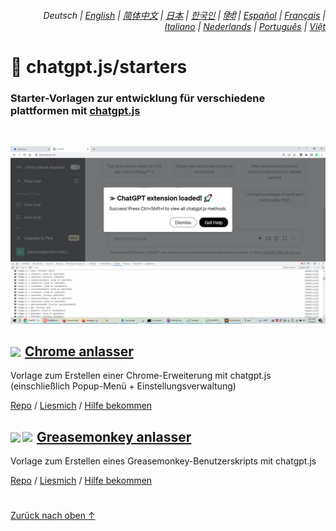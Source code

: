 <div align="right">

###### Deutsch | <a href="../..#readme">English</a> | <a href="../zh-cn#readme">简体中文</a> | <a href="../ja#readme">日本</a> | <a href="../ko#readme">한국인</a> | <a href="../hi#readme">हिंदी</a> | <a href="../es#readme">Español</a> | <a href="../fr#readme">Français</a> | <a href="../it#readme">Italiano</a> | <a href="../nl#readme">Nederlands</a> | <a href="../pt#readme">Português</a> | <a href="../vi#readme">Việt</a>

</div>

# 🚀 chatgpt.js/starters

### Starter-Vorlagen zur entwicklung für verschiedene plattformen mit <a href="https://github.com/kudoai/chatgpt.js">chatgpt.js</a>

<br>

![](../../chrome/media/images/screenshots/extension-loaded.png)

<h2><a href="../../chrome"><img style="margin: 0 2px -1px 0" height=18 src="https://www.google.com/chrome/static/images/favicons/apple-icon-60x60.png"></a> <a href="../../chrome">Chrome anlasser</a></h3>

Vorlage zum Erstellen einer Chrome-Erweiterung mit chatgpt.js (einschließlich Popup-Menü + Einstellungsverwaltung)

[Repo](https://github.com/kudoai/chatgpt.js-chrome-starter) / [Liesmich](../../chrome/docs/de#readme) / [Hilfe bekommen](https://github.com/kudoai/chatgpt.js-chrome-starter/issues)

<h2><a href="../../greasemonkey"><img style="margin: 0 2px -0.065rem 0" height=19 src="https://i.imgur.com/SATGr8j.png"><img style="margin: 0 2px -0.035rem 1px" height=19.5 src="https://i.imgur.com/wcCg3al.png"></a> <a href="../../greasemonkey">Greasemonkey anlasser</a></h3>

Vorlage zum Erstellen eines Greasemonkey-Benutzerskripts mit chatgpt.js

[Repo](https://github.com/kudoai/chatgpt.js-greasemonkey-starter) / [Liesmich](../../greasemonkey#readme) / [Hilfe bekommen](https://github.com/kudoai/chatgpt.js-greasemonkey-starter/issues)

#

[Zurück nach oben ↑](#)
